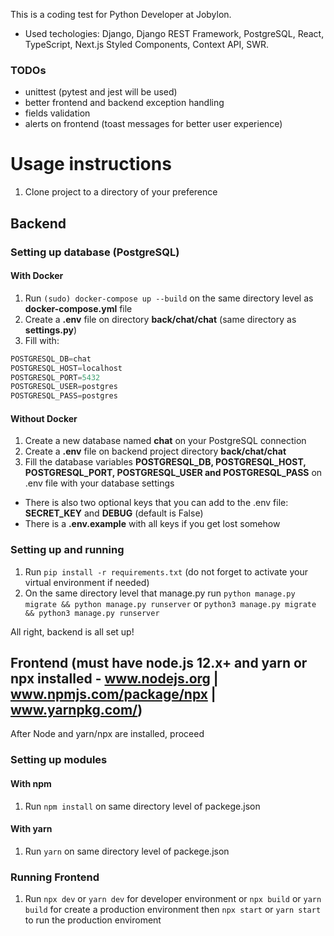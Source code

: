 This is a coding test for Python Developer at Jobylon.

* Used techologies: Django, Django REST Framework, PostgreSQL, React, TypeScript, Next.js Styled Components, Context API, SWR.

### TODOs
* unittest (pytest and jest will be used)
* better frontend and backend exception handling
* fields validation
* alerts on frontend (toast messages for better user experience)

# Usage instructions
1. Clone project to a directory of your preference

## Backend

### Setting up database (PostgreSQL)
#### With Docker
1. Run `(sudo) docker-compose up --build` on the same directory level as **docker-compose.yml** file
2. Create a **.env** file on directory **back/chat/chat** (same directory as **settings.py**)
3. Fill with:
```sql
POSTGRESQL_DB=chat
POSTGRESQL_HOST=localhost
POSTGRESQL_PORT=5432
POSTGRESQL_USER=postgres
POSTGRESQL_PASS=postgres
```
#### Without Docker
1. Create a new database named **chat** on your PostgreSQL connection
2. Create a **.env** file on backend project directory **back/chat/chat**
3. Fill the database variables **POSTGRESQL_DB, POSTGRESQL_HOST, POSTGRESQL_PORT, POSTGRESQL_USER and POSTGRESQL_PASS** on .env file with your database settings

* There is also two optional keys that you can add to the .env file: **SECRET_KEY** and **DEBUG** (default is False)
* There is a **.env.example** with all keys if you get lost somehow

### Setting up and running
1. Run `pip install -r requirements.txt` (do not forget to activate your virtual environment if needed)
2. On the same directory level that manage.py run `python manage.py migrate && python manage.py runserver` or `python3 manage.py migrate && python3 manage.py runserver`

All right, backend is all set up!

## Frontend (must have node.js 12.x+ and yarn or npx installed - www.nodejs.org | www.npmjs.com/package/npx | www.yarnpkg.com/)
After Node and yarn/npx are installed, proceed

### Setting up modules
#### With npm
1. Run `npm install` on same directory level of packege.json

#### With yarn
1. Run `yarn` on same directory level of packege.json

### Running Frontend
1. Run `npx dev` or `yarn dev` for developer environment or `npx build` or `yarn build` for create a production environment then `npx start` or `yarn start` to run the production enviroment
